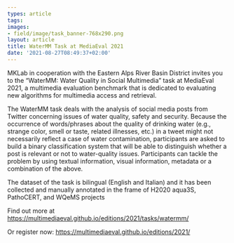 ```yaml
---
types: article
tags:
images: 
- field/image/task_banner-768x290.png
layout: article
title: WaterMM Task at MediaEval 2021
date: '2021-08-27T08:49:37+02:00'
---
```

<p>MKLab in cooperation with the Eastern Alps River Basin District invites you to the “WaterMM: Water Quality in Social Multimedia” task at MediaEval 2021, a multimedia evaluation benchmark that is dedicated to evaluating new algorithms for multimedia access and retrieval.</p>

<p>The WaterMM task deals with the analysis of social media posts from Twitter concerning issues of water quality, safety and security. Because the occurrence of words/phrases about the quality of drinking water (e.g., strange color, smell or taste, related illnesses, etc.) in a tweet might not necessarily reflect a case of water contamination, participants are asked to build a binary classification system that will be able to distinguish whether a post is relevant or not to water-quality issues. Participants can tackle the problem by using textual information, visual information, metadata or a combination of the above.</p>

<p>The dataset of the task is bilingual (English and Italian) and it has been collected and manually annotated in the frame of H2020 aqua3S, PathoCERT, and WQeMS projects</p>

<p>Find out more at <a href="https://multimediaeval.github.io/editions/2021/tasks/watermm/" target="blank">https://multimediaeval.github.io/editions/2021/tasks/watermm/</a></p>

<p>Or register now: <a href="https://multimediaeval.github.io/editions/2021/" target="blank">https://multimediaeval.github.io/editions/2021/</a></p>
